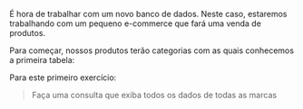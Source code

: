 É hora de trabalhar com um novo banco de dados. Neste caso, estaremos trabalhando com um pequeno e-commerce que fará uma venda de produtos.

Para começar, nossos produtos terão categorias com as quais conhecemos a primeira tabela:

<div
  class='mu-erd'
  data-entities='{
    "marcas": {
      "id": {
        "type": "Integer",
        "pk": true
      },
      "nome": {
        "type": "Text"
      }
    }
  }'>
</div>

Para este primeiro exercício:

> Faça uma consulta que exiba todos os dados de todas as marcas
